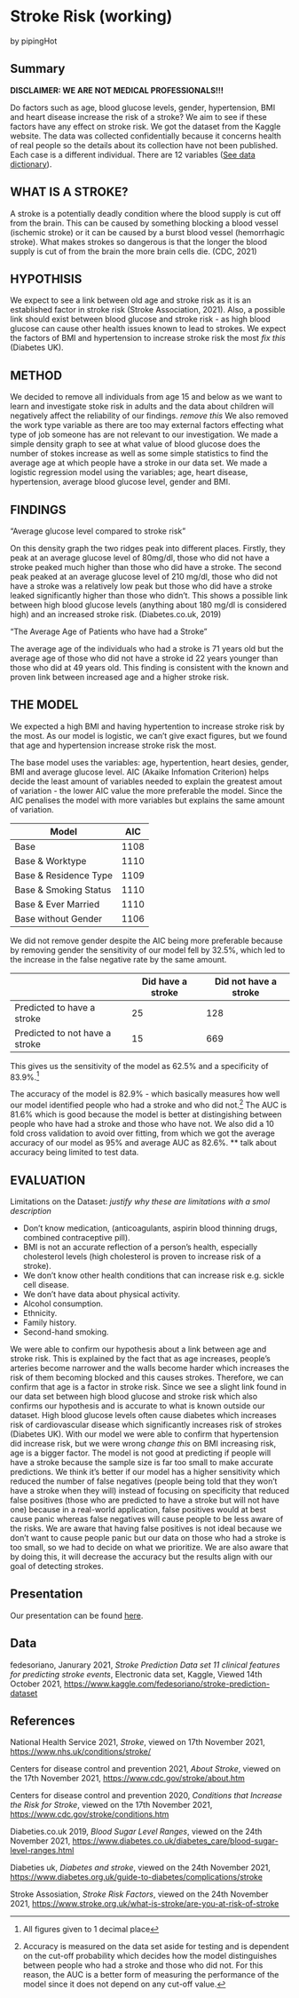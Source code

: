 Stroke Risk (working)
================
by pipingHot

## Summary

**DISCLAIMER: WE ARE NOT MEDICAL PROFESSIONALS!!!**

Do factors such as age, blood glucose levels, gender, hypertension, BMI and heart disease increase the risk of a stroke? We aim to see if these factors have any effect on stroke risk. 
We got the dataset from the Kaggle website. The data was collected confidentially because it concerns health of real people so the details about its collection have not been published. Each case is a different individual. There are 12 variables ([See data dictionary](https://github.com/ids-s1-21/project-pipingHot/tree/main/data)). 

## WHAT IS A STROKE?

A stroke is a potentially deadly condition where the blood supply is cut off from the brain. This can be caused by something blocking a blood vessel (ischemic stroke) or it can be caused by a burst blood vessel (hemorrhagic stroke). What makes strokes so dangerous is that the longer the blood supply is cut of from the brain the more brain cells die. (CDC, 2021) 

## HYPOTHISIS

We expect to see a link between old age and stroke risk as it is an established factor in stroke risk (Stroke Association, 2021). Also, a possible link should exist between blood glucose and stroke risk - as high blood glucose can cause other health issues known to lead to strokes. We expect the factors of BMI and hypertension to increase stroke risk the most *fix this* (Diabetes UK). 

## METHOD

We decided to remove all individuals from age 15 and below as we want to learn and investigate stoke risk in adults and the data about children will negatively affect the reliability of our findings. *remove this* We also removed the work type variable as there are too may external factors effecting what type of job someone has are not relevant to our investigation. We made a simple density graph to see at what value of blood glucose does the number of stokes increase as well as some simple statistics to find the average age at which people have a stroke in our data set. We made a logistic regression model using the variables; age, heart disease, hypertension, average blood glucose level, gender and BMI. 

## FINDINGS 

“Average glucose level compared to stroke risk”

On this density graph the two ridges peak into different places. Firstly, they peak at an average glucose level of 80mg/dl, those who did not have a stroke peaked much higher than those who did have a stroke. The second peak peaked at an average glucose level of 210 mg/dl, those who did not have a stroke was a relatively low peak but those who did have a stroke leaked significantly higher than those who didn’t. This shows a possible link between high blood glucose levels (anything about 180 mg/dl is considered high) and an increased stroke risk. (Diabetes.co.uk, 2019) 
	
“The Average Age of Patients who have had a Stroke”

The average age of the individuals who had a stroke is 71 years old but the average age of those who did not have a stroke id 22 years younger than those who did at 49 years old. This finding is consistent with the known and proven link between increased age and a higher stroke risk. 

## THE MODEL 

We expected a high BMI and having hypertention to increase stroke risk by the most. As our model is logistic, we can’t give exact figures, but we found that age and hypertension increase stroke risk the most. 

The base model uses the variables: age, hypertention, heart desies, gender, BMI and average glucose level. AIC (Akaike Infomation Criterion) helps decide the least amount of variables needed to explain the greatest amout of variation - the lower AIC value the more preferable the model. Since the AIC penalises the model with more variables but explains the same amount of variation. 

|        Model          |  AIC |
|-----------------------|------|
| Base                  | 1108 |
| Base & Worktype       | 1110 |
| Base & Residence Type | 1109 |
| Base & Smoking Status | 1110 |
| Base & Ever Married   | 1110 |
| Base without Gender   | 1106 |

We did not remove gender despite the AIC being more preferable because by removing gender the sensitivity of our model fell by 32.5%, which led to the increase in the false negative rate by the same amount.  

|                               | Did have a stroke | Did not have a stroke |
|-------------------------------|-------------------|-----------------------|
|Predicted to have a stroke     |        25         |          128          |
|Predicted to not have a stroke |        15         |          669          |

This gives us the sensitivity of the model as 62.5% and a specificity of 83.9%.[^1]  

The accuracy of the model is 82.9% - which basically measures how well our model identified people who had a stroke and who did not.[^2] The AUC is 81.6% which is good because the model is better at distingishing between people who have had a stroke and those who have not. We also did a 10 fold cross validation to avoid over fitting, from which we got the average accuracy of our model as 95% and average AUC as 82.6%.
** talk about accuracy being limited to test data. 

[^1]: All figures given to 1 decimal place
[^2]: Accuracy is measured on the data set aside for testing and is dependent on the cut-off probability which decides how the model distinguishes between people who had a stroke and those who did not. For this reason, the AUC is a better form of measuring the performance of the model since it does not depend on any cut-off value.


## EVALUATION 

Limitations on the Dataset: *justify why these are limitations with a smol description* 
  + Don’t know medication, (anticoagulants, aspirin blood thinning drugs, combined contraceptive pill). 
  + BMI is not an accurate reflection of a person’s health, especially cholesterol levels (high cholesterol is proven to increase risk of a stroke). 
  + We don’t know other health conditions that can increase risk e.g. sickle cell disease.
  + We don’t have data about physical activity. 
  + Alcohol consumption. 
  + Ethnicity.
  + Family history.
  + Second-hand smoking. 

We were able to confirm our hypothesis about a link between age and stroke risk. This is explained by the fact that as age increases, people’s arteries become narrower and the walls become harder which increases the risk of them becoming blocked and this causes strokes. Therefore, we can confirm that age is a factor in stroke risk. 
Since we see a slight link found in our data set between high blood glucose and stroke risk which also confirms our hypothesis and is accurate to what is known outside our dataset.  High blood glucose levels often cause diabetes which increases risk of cardiovascular disease which significantly increases risk of strokes (Diabetes UK).
With our model we were able to confirm that hypertension did increase risk, but we were wrong *change this* on BMI increasing risk, age is a bigger factor. The model is not good at predicting if people will have a stroke because the sample size is far too small to make accurate predictions. We think it’s better if our model has a higher sensitivity which reduced the number of false negatives (people being told that they won’t have a stroke when they will) instead of focusing on specificity that reduced false positives (those who are predicted to have a stroke but will not have one) because in a real-world application, false positives would at best cause panic whereas false negatives will cause people to be less aware of the risks. We are aware that having false positives is not ideal because we don’t want to cause people panic but our data on those who had a stroke is too small, so we had to decide on what we prioritize.  We are also aware that by doing this, it will decrease the accuracy but the results align with our goal of detecting strokes.  




## Presentation

Our presentation can be found [here](presentation/presentation.html).

## Data

fedesoriano, Janurary 2021, *Stroke Prediction Data set 11 clinical
features for predicting stroke events*, Electronic data set, Kaggle,
Viewed 14th October 2021,
<https://www.kaggle.com/fedesoriano/stroke-prediction-dataset>

## References

National Health Service 2021, *Stroke*, viewed on 17th November
2021, <https://www.nhs.uk/conditions/stroke/>

Centers for disease control and prevention 2021, *About Stroke*,
viewed on the 17th November 2021, <https://www.cdc.gov/stroke/about.htm>

Centers for disease control and prevention 2020, *Conditions that
Increase the Risk for Stroke*, viewed on the 17th November 2021,
<https://www.cdc.gov/stroke/conditions.htm>

Diabeties.co.uk 2019, *Blood Sugar Level Ranges*, viewed on the 24th November 2021, <https://www.diabetes.co.uk/diabetes_care/blood-sugar-level-ranges.html>

Diabeties uk, *Diabetes and stroke*, viewed on the 24th November 2021, <https://www.diabetes.org.uk/guide-to-diabetes/complications/stroke>

Stroke Assosiation, *Stroke Risk Factors*, viewed on the 24th November 2021, <https://www.stroke.org.uk/what-is-stroke/are-you-at-risk-of-stroke> 

